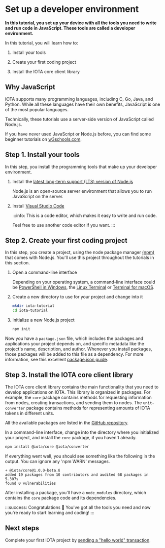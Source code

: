 # Set up a developer environment

**In this tutorial, you set up your device with all the tools you need to write and run code in JavaScript. These tools are called a developer environment.**

In this tutorial, you will learn how to:

1. Install your tools

2. Create your first coding project

2. Install the IOTA core client library

## Why JavaScript

IOTA supports many programming languages, including C, Go, Java, and Python. While all these languages have their own benefits, JavaScript is one of the most popular languages.

Technically, these tutorials use a server-side version of JavaScript called Node.js.

If you have never used JavaScript or Node.js before, you can find some beginner tutorials on [w3schools.com](https://www.w3schools.com/).

## Step 1. Install your tools

In this step, you install the programming tools that make up your developer environment. 

1. Install the [latest long-term support (LTS) version of Node.js](https://nodejs.org/en/download/)

    Node.js is an open-source server environment that allows you to run JavaScript on the server.

2. Install [Visual Studio Code](https://code.visualstudio.com/Download)

    :::info:
    This is a code editor, which makes it easy to write and run code.

    Feel free to use another code editor if you want.
    :::

## Step 2. Create your first coding project

In this step, you create a project, using the node package manager [(npm)](https://www.npmjs.com/) that comes with Node.js. You'll use this project throughout the tutorials in this section.

1. Open a command-line interface

    Depending on your operating system, a command-line interface could be [PowerShell in Windows](https://docs.microsoft.com/en-us/powershell/scripting/getting-started/getting-started-with-windows-powershell?view=powershell-6), the [Linux Terminal](https://www.howtogeek.com/140679/beginner-geek-how-to-start-using-the-linux-terminal/) or [Terminal for macOS](https://macpaw.com/how-to/use-terminal-on-mac).

2. Create a new directory to use for your project and change into it

    ```bash
    mkdir iota-tutorial
    cd iota-tutorial
    ```

3. Initialize a new Node.js project

    ```bash
    npm init
    ```

Now you have a `package.json` file, which includes the packages and applications your project depends on, and specific metadata like the project's name, description, and author. Whenever you install packages, those packages will be added to this file as a dependency. For more information, see this excellent [package.json guide](https://flaviocopes.com/package-json/).

## Step 3. Install the IOTA core client library

The IOTA core client library contains the main functionality that you need to develop applications on IOTA. This library is organized in packages. For example, the `core` package contains methods for requesting information from nodes, creating transactions, and sending them to nodes. The `unit-converter` package contains methods for representing amounts of IOTA tokens in different units.

All the available packages are listed in the [GitHub repository](https://github.com/iotaledger/iota.js/tree/next/packages).

In a command-line interface, change into the directory where you initialized your project, and install the `core` package, if you haven't already.

```bash
npm install @iota/core @iota/converter
```

If everything went well, you should see something like the following in the output. You can ignore any 'npm WARN' messages.

```shell
+ @iota/core@1.0.0-beta.8
added 19 packages from 10 contributors and audited 68 packages in 5.307s
found 0 vulnerabilities
```

After installing a package, you'll have a `node_modules` directory, which contains the `core` package code and its dependencies.

:::success: Congratulations :tada:
You've got all the tools you need and now you're ready to start learning and coding!
:::

## Next steps

Complete your first IOTA project by [sending a "hello world" transaction](../first-steps/hello-world.md).

